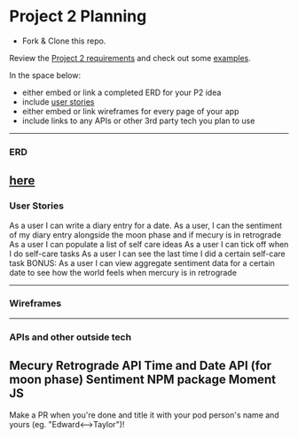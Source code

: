 # Project 2 Planning

* Fork & Clone this repo.

Review the [Project 2 requirements](https://tmdarneille.gitbook.io/seirfx/11-projects/project-2#project-feedback-evaluation) and check out some [examples](https://tmdarneille.gitbook.io/seirfx/11-projects/past-projects/project2).

In the space below:
* either embed or link a completed ERD for your P2 idea
* include [user stories](https://revelry.co/user-stories-that-dont-suck/)
* either embed or link wireframes for every page of your app
* include links to any APIs or other 3rd party tech you plan to use

----------------------------------------------------------
### ERD
[here](https://lucid.app/invitations/accept/7a5e6e3b-52ab-4939-b5ee-4985d39d198e)
----------------------------------------------------------
### User Stories
As a user I can write a diary entry for a date.
As a user, I can the sentiment of my diary entry alongside the moon phase and if mecury is in retrograde
As a user I can populate a list of self care ideas
As a user I can tick off when I do self-care tasks
As a user I can see the last time I did a certain self-care task
BONUS: As a user I can view aggregate sentiment data for a certain date to see how the world feels when mercury is in retrograde

----------------------------------------------------------
### Wireframes

----------------------------------------------------------
### APIs and other outside tech
Mecury Retrograde API
Time and Date API (for moon phase)
Sentiment NPM package
Moment JS
----------------------------------------------------------

Make a PR when you're done and title it with your pod person's name and yours (eg. "Edward<-->Taylor")!
